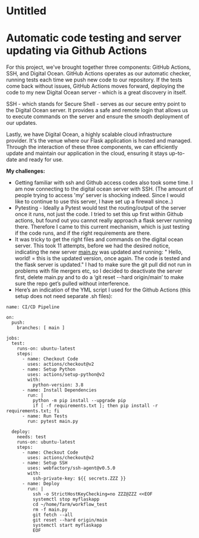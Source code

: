 # Untitled

# **Automatic code testing and server updating via Github Actions**

For this project, we've brought together three components: GitHub Actions, SSH, and Digital Ocean. GitHub Actions operates as our automatic checker, running tests each time we push new code to our repository. If the tests come back without issues, GitHub Actions moves forward, deploying the code to my new Digital Ocean server - which is a great discovery in itself.

SSH - which stands for Secure Shell - serves as our secure entry point to the Digital Ocean server. It provides a safe and remote login that allows us to execute commands on the server and ensure the smooth deployment of our updates.

Lastly, we have Digital Ocean, a highly scalable cloud infrastructure provider. It's the venue where our Flask application is hosted and managed. Through the interaction of these three components, we can efficiently update and maintain our application in the cloud, ensuring it stays up-to-date and ready for use.

**My challenges:**

- Getting familiar with ssh and Github access codes also took some time. I am now connecting to the digital ocean server with SSH. (The amount of people trying to access 'my’ server is shocking indeed. Since I would like to continue to use this server, I have set up a firewall since..)
- Pytesting - Ideally a Pytest would test the routing/output of the server once it runs, not just the code. I tried to set this up first within Github actions, but found out you cannot really approach a flask server running there. Therefore I came to this current mechanism, which is just testing if the code runs, and if the right requirements are there.
- It was tricky to get the right files and commands on the digital ocean server. This took 11 attempts, before we had the desired notice, indicating the new server [main.py](http://main.py) was updated and running: " Hello, world! = this is the updated version, once again. The code is tested and the flask server is updated." I had to make sure the git pull did not run in problems with file mergers etc, so I decided to deactivate the server first, delete main.py and to do a ‘git reset --hard origin/main’ to make sure the repo get’s pulled without interference.
- Here’s an indication of the YML script I used for the Github Actions (this setup does not need separate .sh files):

```
name: CI/CD Pipeline

on:
  push:
    branches: [ main ]

jobs:
  test:
    runs-on: ubuntu-latest
    steps:
      - name: Checkout Code
        uses: actions/checkout@v2
      - name: Setup Python
        uses: actions/setup-python@v2
        with:
          python-version: 3.8
      - name: Install Dependencies
        run: |
          python -m pip install --upgrade pip
          if [ -f requirements.txt ]; then pip install -r requirements.txt; fi
      - name: Run Tests
        run: pytest main.py

  deploy:
    needs: test
    runs-on: ubuntu-latest
    steps:
      - name: Checkout Code
        uses: actions/checkout@v2
      - name: Setup SSH
        uses: webfactory/ssh-agent@v0.5.0
        with:
          ssh-private-key: ${{ secrets.ZZZ }}
      - name: Deploy
        run: |
          ssh -o StrictHostKeyChecking=no ZZZ@ZZZ <<EOF
          systemctl stop myflaskapp
          cd ~/home/farm/workflow_test
          rm -f main.py
          git fetch --all
          git reset --hard origin/main
          systemctl start myflaskapp
          EOF
```
